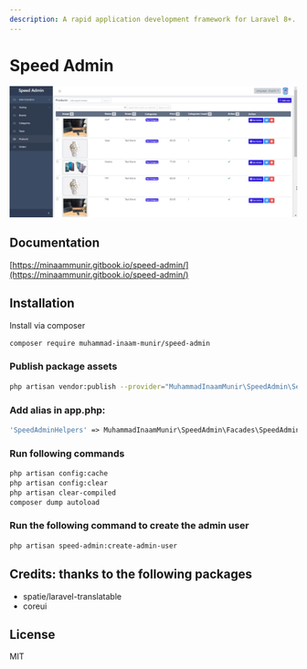 ```yaml
---
description: A rapid application development framework for Laravel 8+.
---
```


# Speed Admin

![Easy to create datatables \(grid\)](.gitbook/assets/grid_pic.png)

## Documentation

[https://minaammunir.gitbook.io/speed-admin/](https://minaammunir.gitbook.io/speed-admin/)

## Installation

Install via composer

```bash
composer require muhammad-inaam-munir/speed-admin
```

### Publish package assets

```bash
php artisan vendor:publish --provider="MuhammadInaamMunir\SpeedAdmin\ServiceProvider"
```

### Add alias in app.php:

```php
'SpeedAdminHelpers' => MuhammadInaamMunir\SpeedAdmin\Facades\SpeedAdminHelpersFacade::class,
```

### Run following commands

```bash
php artisan config:cache
php artisan config:clear
php artisan clear-compiled
composer dump autoload
```

### Run the following command to create the admin user

```bash
php artisan speed-admin:create-admin-user
```

## Credits: thanks to the following packages

* spatie/laravel-translatable
* coreui

## License

MIT

